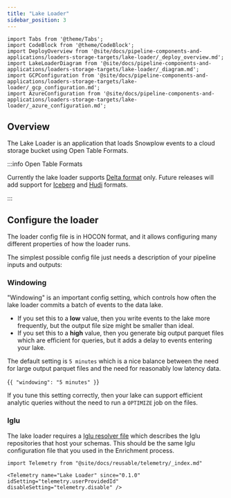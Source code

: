 ```yaml
---
title: "Lake Loader"
sidebar_position: 3
---
```


```mdx-code-block
import Tabs from '@theme/Tabs';
import CodeBlock from '@theme/CodeBlock';
import DeployOverview from '@site/docs/pipeline-components-and-applications/loaders-storage-targets/lake-loader/_deploy_overview.md';
import LakeLoaderDiagram from '@site/docs/pipeline-components-and-applications/loaders-storage-targets/lake-loader/_diagram.md';
import GCPConfiguration from '@site/docs/pipeline-components-and-applications/loaders-storage-targets/lake-loader/_gcp_configuration.md';
import AzureConfiguration from '@site/docs/pipeline-components-and-applications/loaders-storage-targets/lake-loader/_azure_configuration.md';
```

## Overview

The Lake Loader is an application that loads Snowplow events to a cloud storage bucket using Open Table Formats.

:::info Open Table Formats

Currently the lake loader supports [Delta format](https://delta.io/) only. Future releases will add support for [Iceberg](https://iceberg.apache.org/) and [Hudi](https://hudi.apache.org/) formats.

:::

<Tabs groupId="cloud" queryString>
  <TabItem value="gcp" label="GCP" default>
    <LakeLoaderDiagram stream="Pub/Sub" bucket="GCS" cloud="GCP"/>
    <DeployOverview cloud="GCP"/>
  </TabItem>
  <TabItem value="aws" label="Azure" default>
    <LakeLoaderDiagram stream="Kafka" bucket="ADLS Gen 2" cloud="Azure"/>
    <DeployOverview cloud="Azure"/>
  </TabItem>
</Tabs>

## Configure the loader

The loader config file is in HOCON format, and it allows configuring many different properties of how the loader runs.

The simplest possible config file just needs a description of your pipeline inputs and outputs:

<Tabs groupId="cloud" queryString>
  <TabItem value="gcp" label="GCP" default>
    <GCPConfiguration/>
  </TabItem>
  <TabItem value="aws" label="Azure" default>
    <AzureConfiguration/>
  </TabItem>
</Tabs>

### Windowing

"Windowing" is an important config setting, which controls how often the lake loader commits a batch of events to the data lake.

- If you set this to a **low** value, then you write events to the lake more frequently, but the output file size might be smaller than ideal.
- If you set this to a **high** value, then you generate big output parquet files which are efficient for queries, but it adds a delay to events entering your lake.

The default setting is `5 minutes` which is a nice balance between the need for large output parquet files and the need for reasonably low latency data.

<CodeBlock>{`{
    "windowing": "5 minutes"
}`}</CodeBlock>

If you tune this setting correctly, then your lake can support efficient analytic queries without the need to run a `OPTIMIZE` job on the files.

### Iglu

The lake loader requires a [Iglu resolver file](/docs/pipeline-components-and-applications/iglu/iglu-resolver/index.md) which describes the Iglu repositories that host your schemas.  This should be the same Iglu configuration file that you used in the Enrichment process.


```mdx-code-block
import Telemetry from "@site/docs/reusable/telemetry/_index.md"

<Telemetry name="Lake Loader" since="0.1.0" idSetting="telemetry.userProvidedId" disableSetting="telemetry.disable" />
```
